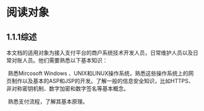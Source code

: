 # 阅读对象

## 1.1.1综述
​	本文档的适用对象为接入支付平台的商户系统技术开发人员，日常维护人员以及日常对账人员。他们需要熟悉以下基本知识：

​	熟悉Mircosoft Windows 、UNIX和LINUX操作系统，熟悉这些操作系统上的网页制作以及基本的ASP和JSP的开发。了解一般的信息安全知识，比如HTTPS、非对称密钥机制、数字加密和数字签名等基本概念。

​	熟悉支付流程，了解其基本原理。

